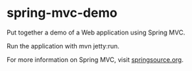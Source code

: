 spring-mvc-demo
===
Put together a demo of a Web application using Spring MVC.

Run the application with mvn jetty:run.

For more information on Spring MVC, visit [springsource.org].

[springsource.org]:http://springsource.org